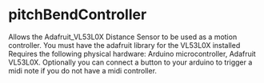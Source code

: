 # pitchBendController
Allows the Adafruit_VL53L0X Distance Sensor to be used as a motion controller. You must have the adafruit library for the VL53L0X installed
Requires the following physical hardware: Arduino microcontroller, Adafruit VL53L0X. 
Optionally you can connect a button to your arduino to trigger a midi note if you do not have a midi controller.
